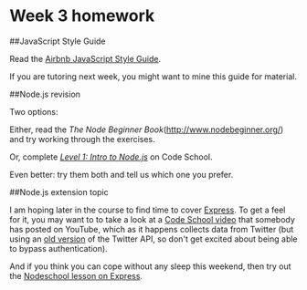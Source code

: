 # Week 3 homework

##JavaScript Style Guide

Read the [Airbnb JavaScript Style Guide](https://github.com/airbnb/javascript). 

If you are tutoring next week, you might want to mine this guide for material.

##Node.js revision

Two options:

Either, read the *The Node Beginner Book*(http://www.nodebeginner.org/) and try working through the exercises.

Or, complete [*Level 1: Intro to Node.js*](http://node.codeschool.com/levels/1/) on Code School.

Even better: try them both and tell us which one you prefer.

##Node.js extension topic

I am hoping later in the course to find time to cover [Express](http://expressjs.com/). To get a feel for it, you may want to to take a look at a [Code School video](https://www.youtube.com/watch?v=WkJyEBz0PTY) that somebody has posted on YouTube, which as it happens collects data from Twitter (but using an [old version](https://api.twitter.com/1/) of the Twitter API, so don't get excited about being able to bypass authentication).  

And if you think you can cope without any sleep this weekend, then try out the [Nodeschool lesson on Express](http://nodeschool.io/#expressworks).